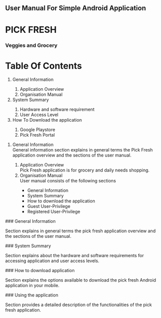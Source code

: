## User Manual For Simple Android Application
# PICK FRESH
### Veggies and  Grocery
# **Table Of Contents**
<ol>
<li> General Information</li>
<ol>
<li>Application Overview</li>
<li>Organisation Manual </li>
</ol>
<li>System Summary</li>
<ol>
<li>Hardware and software requirement</li>
<li>User Access Level</li>
</ol>
<li>How To Download the application </li>
<ol>
<li>Google Playstore</li>
<li>Pick Fresh Portal</li>
</ol>
</ol>

<ol>
<li> General Information</li>
General information section explains in general terms the Pick Fresh application overview and the sections of the user manual.
<ol>
<li>Application Overview</li>
Pick Fresh application is for grocery and daily needs shopping.
<li>Organisation Manual</li>
User manual consists of the following sections
<ul>
<li> General Information </li>
<li> System Summary </li>
<li> How to download  the application</li>
<li> Guest User-Privilege</li>
<li> Registered User-Privilege</li>
</ul>
</ol>
  </ol>
### General Information
<p>Section explains in general terms the pick fresh application overview and the sections of the user manual.</p>
### System Summary
<p>Section explains about the hardware and software requirements for accessing application and user access levels.</p>
### How to download application
<p>Section explains the options available to download the pick fresh Android application in your mobile.</p>
### Using the application
<p>Section provides a detailed description of the functionalities of the pick fresh application.</p>

